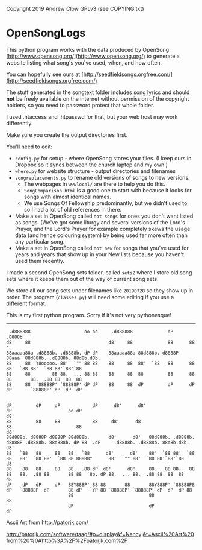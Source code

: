 Copyright 2019 Andrew Clow GPLv3 (see COPYING.txt)

# OpenSongLogs

This python program works with the data produced by 
OpenSong [http://www.opensong.org/](http://www.opensong.org/)
to generate a website listing what song's you've used, when, and how often.

You can hopefully see ours at 
[http://seedfieldsongs.orgfree.com/](http://seedfieldsongs.orgfree.com/)

The stuff generated in the songtext folder includes song lyrics and 
should **not** be freely available on the internet without permission of 
the copyright holders, so you need to password protect that whole folder.

I used .htaccess and .htpasswd for that, but your web host may work differently.

Make sure you create the output directories first.

You'll need to edit:

* `config.py` for setup - where OpenSong stores your files. 
  (I keep ours in Dropbox so it syncs between the church laptop and my own.)
* `where.py`  for website structure - output directories and filenames
* `songreplacements.py`  to rename old versions of songs to new versions.
   * The webpages in `wwwlocal/` are there to help you do this.
   * `SongComparison.html` is a good one to start with because it looks 
     for songs with almost identical names.
   * We use Songs Of Fellowship predominantly, but we didn't used to, 
     so I had a lot of old references in there.
* Make a set in OpenSong called `not songs` for ones you don't want 
  listed as songs. (We've got some liturgy and several versions of the 
  Lord's Prayer, and the Lord's Prayer for example completely skews the 
  usage data (and hence colouring system) by being used far more often 
  than any particular song.
* Make a set in OpenSong called `not new` for songs that you've used for 
  years and years that show up in your New lists because you haven't 
  used them recently.

I made a second OpenSong sets folder, called `sets2` where I store 
old song sets where it keeps them out of the way of current song sets.

We store all our song sets under filenames like `20190728` so they show up in order.
The program (`classes.py`) will need some editing if you use a different format.

This is my first python program. 
Sorry if it's not very pythonesque!

---

     .d888888                    oo oo     .d888888             dP      .8888b                                                                           
    d8'    88                             d8'    88             88      88   "                                                                           
    88aaaaa88a .d8888b. .d8888b. dP dP    88aaaaa88a 88d888b. d8888P    88aaa  88d888b. .d8888b. 88d8b.d8b.                                              
    88     88  Y8ooooo. 88'  `"" 88 88    88     88  88'  `88   88      88     88'  `88 88'  `88 88'`88'`88                                              
    88     88        88 88.  ... 88 88    88     88  88         88      88     88       88.  .88 88  88  88                                              
    88     88  `88888P' `88888P' dP dP    88     88  dP         dP      dP     dP       `88888P' dP  dP  dP                                              
                                                                                                                                                         
                                                                                                                                                         
    dP         dP     dP            dP      d8'      d8'                     dP                     oo dP                                            d8' 
    88         88     88            88     d8'      d8'                      88                        88                                           d8'  
    88d888b. d8888P d8888P 88d888b.       d8'      d8'   88d888b. .d8888b. d8888P .d8888b. 88d888b. dP 88  .dP     .d8888b. .d8888b. 88d8b.d8b.    d8'   
    88'  `88   88     88   88'  `88      d8'      d8'    88'  `88 88'  `88   88   88'  `88 88'  `88 88 88888"      88'  `"" 88'  `88 88'`88'`88   d8'    
    88    88   88     88   88.  .88 dP  d8'      d8'     88.  .88 88.  .88   88   88.  .88 88       88 88  `8b. dP 88.  ... 88.  .88 88  88  88  d8'     
    dP    dP   dP     dP   88Y888P' 88 88       88       88Y888P' `88888P8   dP   `88888P' dP       88 dP   `YP 88 `88888P' `88888P' dP  dP  dP 88       
                           88                            88                                         88                                                   
                           dP                            dP                                         dP                                                   

Ascii Art from 
http://patorjk.com/

http://patorjk.com/software/taag/#p=display&f=Nancyj&t=Ascii%20Art%20from%20%0Ahttp%3A%2F%2Fpatorjk.com%2F
